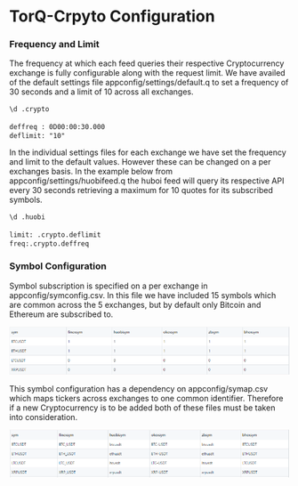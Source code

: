 # TorQ-Crpyto Configuration

### Frequency and Limit 

The frequency at which each feed queries their respective Cryptocurrency 
exchange is fully configurable along with the request limit. We have availed 
of the default settings file appconfig/settings/default.q to set a frequency 
of 30 seconds and a limit of 10 across all exchanges. 

    \d .crypto

    deffreq : 0D00:00:30.000
    deflimit: "10"


In the individual settings files for each exchange we have set the frequency 
and limit to the default values. However these can be changed on a per exchanges 
basis. In the example below from appconfig/settings/huobifeed.q the huboi feed 
will query its respective API every 30 seconds retrieving a maximum for 10 quotes 
for its subscribed symbols. 


    \d .huobi

    limit: .crypto.deflimit
    freq:.crypto.deffreq


### Symbol Configuration  

Symbol subscription is specified on a per exchange in appconfig/symconfig.csv. 
In this file we have included 15 symbols which are common across the 5 exchanges, 
but by default only Bitcoin and Ethereum are subscribed to.

![Sym Config](graphics/symconfig.PNG)

This symbol configuration has a dependency on appconfig/symap.csv which maps tickers 
across exchanges to one common identifier. Therefore if a new Cryptocurrency is to 
be added both of these files must be taken into consideration. 

![Sym Config2](graphics/symmap.PNG)

